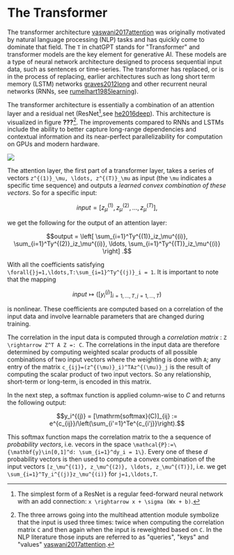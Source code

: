 # The Transformer

The transformer architecture [vaswani2017attention](@cite) was originally motivated by natural language processing (NLP) tasks and has quickly come to dominate that field. The ``T`` in chatGPT stands for "Transformer" and transformer models are the key element for generative AI. These models are a type of neural network architecture designed to process sequential input data, such as sentences or time-series. The transformer has replaced, or is in the process of replacing, earlier architectures such as long short term memory (LSTM) networks [graves2012long](@cite) and other recurrent neural networks (RNNs, see [rumelhart1985learning](@cite)).

The transformer architecture is essentially a combination of an attention layer and a residual net (ResNet[^1],see [he2016deep](@cite)). This architecture is visualized in figure **???**[^2].
The improvements compared to RNNs and LSTMs include the ability to better capture long-range dependencies and contextual information and its near-perfect parallelizability for computation on GPUs and modern hardware.

[^1]: The simplest form of a ResNet is a regular feed-forward neural network with an add connection: ``x \rightarrow x + \sigma (Wx + b)``.

[^2]: The three arrows going into the multihead attention module symbolize that the input is used three times: twice when computing the correlation matrix ``C`` and then again when the input is reweighted based on ``C``. In the NLP literature those inputs are referred to as "queries", "keys" and "values" [vaswani2017attention](@cite).

![](tikz/transformer.png)

The attention layer, the first part of a transformer layer, takes a series of vectors ``z^{(1)}_\mu, \ldots, z^{(T)}_\mu`` as input (the ``\mu`` indicates a specific time sequence) and outputs a *learned convex combination of these vectors*. So for a specific input: 
```math
input = [z_\mu^{(1)}, z_\mu^{(2)}, \ldots, z_\mu^{(T)}],
```

we get the following for the output of an attention layer:
```math
output = \left[ \sum_{i=1}^Ty^{(1)}_iz_\mu^{(i)}, \sum_{i=1}^Ty^{(2)}_iz_\mu^{(i)}, \ldots, \sum_{i=1}^Ty^{(T)}_iz_\mu^{(i)} \right] .
```

With all the coefficients satisfying ``\forall{}j=1,\ldots,T:\sum_{i=1}^Ty^{(j)}_i = 1``. It is important to note that the mapping 

```math
input \mapsto \left([y_i^{(j)}]_{i=1,\ldots,T,j=1,\ldots,T}\right)
```

is nonlinear. These coefficients are computed based on a correlation of the input data and involve learnable parameters that are changed during training.

The correlation in the input data is computed through a *correlation matrix* : ``Z \rightarrow Z^T A Z =: C``. The correlations in the input data are therefore determined by computing weighted scalar products of all possible combinations of two input vectors where the weighting is done with ``A``; any entry of the matrix ``c_{ij}=(z^{(\mu)}_i)^TAz^{(\mu)}_j`` is the result of computing the scalar product of two input vectors. So any relationship, short-term or long-term, is encoded in this matrix.

In the next step, a softmax function is applied column-wise to $C$ and returns the following output: 
```math
y_i^{(j)} = [\mathrm{softmax}(C)]_{ij} := e^{c_{ij}}/\left(\sum_{i'=1}^Te^{c_{i'j}}\right).
```
This softmax function maps the correlation matrix to the a sequence of *probability vectors*, i.e. vecors in the space ``\mathcal{P}:=\{\mathbf{y}\in[0,1]^d: \sum_{i=1}^dy_i = 1\}``. Every one of these $d$ probability vectors is then used to compute a convex combination of the input vectors ``[z_\mu^{(1)}, z_\mu^{(2)}, \ldots, z_\mu^{(T)}]``, i.e. we get ``\sum_{i=1}^Ty_i^{(j)}z_\mu^{(i)}`` for ``j=1,\ldots,T``.

<!--
\begin{remark}
\Cref{fig:transformer} indicates the use of a *multi-head attention layer* as opposed to a *single-head attention layer*. What we described in this section is single-head attention. A multi-head attention layer is slightly more complex: it is a concatenation of multiple single-head attention layers. This is useful for NLP tasks[^3] but introduces additional complexity that makes it harder to imbue the multi-head attention layer with structure-preserving properties.
\end{remark}

[^3]: Intuitively, multi-head attention layers allow for attending to different parts of the sequence in different ways (i.e. different heads in the multi-head attention layer *attend to* different parts of the input sequence) and can therefore extract richer contextual information.
-->